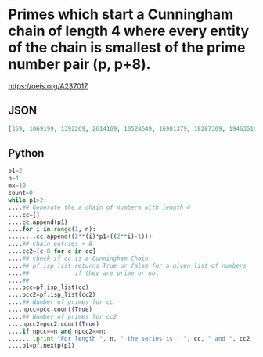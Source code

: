 # Primes which start a Cunningham chain of length 4 where every entity of the chain is smallest of the prime number pair \(p, p\+8\)\.
https://oeis.org/A237017
## JSON
```JSON
[359, 1069199, 1392269, 2614169, 10528649, 16981379, 18287309, 19463519, 21071489, 21171509, 22121579, 24857639, 40887569, 41809259, 76130129, 88362479, 118136279, 128893049, 131612609, 153318449, 289743689, 315495539]
```
## Python
```Python
p1=2
n=4
mx=10
count=0
while p1>2:
....## Generate the a chain of numbers with length 4
....cc=[]
....cc.append(p1)
....for i in range(1, n):
........cc.append((2**(i)*p1+((2**i)-1)))
....## chain entries + 8
....cc2=[c+8 for c in cc]
....## check if cc is a Cunningham Chain
....## pf.isp_list returns True or false for a given list of numbers
....##             if they are prime or not
....##
....pcc=pf.isp_list(cc)
....pcc2=pf.isp_list(cc2)
....## Number of primes for cc
....npcc=pcc.count(True)
....## Number of primes for cc2
....npcc2=pcc2.count(True)
....if npcc==n and npcc2==n:
........print "For length ", n, " the series is : ", cc, " and ", cc2
....p1=pf.nextp(p1)
```
